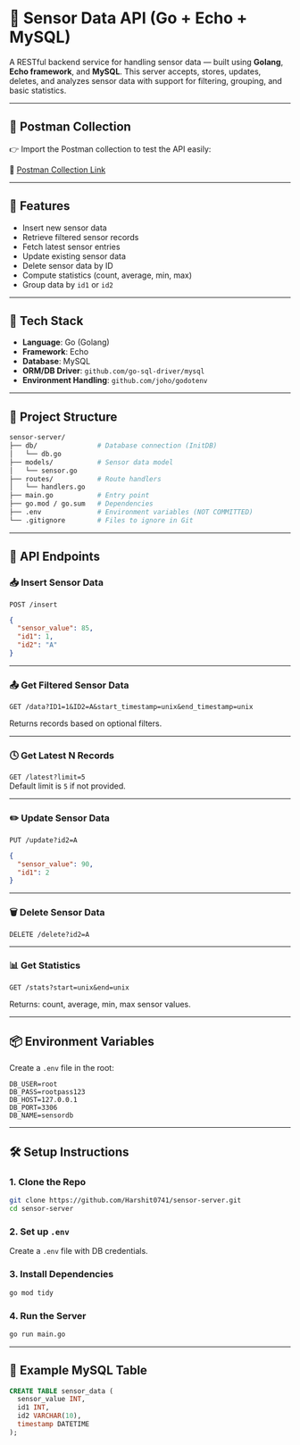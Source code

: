 
# 📡 Sensor Data API (Go + Echo + MySQL)

A RESTful backend service for handling sensor data — built using **Golang**, **Echo framework**, and **MySQL**. This server accepts, stores, updates, deletes, and analyzes sensor data with support for filtering, grouping, and basic statistics.

---

## 🧪 Postman Collection
👉 Import the Postman collection to test the API easily:

📎 [Postman Collection Link](https://harshit-6003987.postman.co/workspace/harshit's-Workspace~bb3b2062-7320-454a-8fde-febd3854d040/collection/43825972-a3649ef1-5cd6-455c-9ae9-8c934ad90d58?action=share&creator=43825972)

---

## 🚀 Features

- Insert new sensor data
- Retrieve filtered sensor records
- Fetch latest sensor entries
- Update existing sensor data
- Delete sensor data by ID
- Compute statistics (count, average, min, max)
- Group data by `id1` or `id2`

---

## 🧰 Tech Stack

- **Language**: Go (Golang)
- **Framework**: Echo
- **Database**: MySQL
- **ORM/DB Driver**: `github.com/go-sql-driver/mysql`
- **Environment Handling**: `github.com/joho/godotenv`

---

## 📁 Project Structure

```bash
sensor-server/
├── db/               # Database connection (InitDB)
│   └── db.go
├── models/           # Sensor data model
│   └── sensor.go
├── routes/           # Route handlers
│   └── handlers.go
├── main.go           # Entry point
├── go.mod / go.sum   # Dependencies
├── .env              # Environment variables (NOT COMMITTED)
└── .gitignore        # Files to ignore in Git
```

---

## 🧪 API Endpoints

### 📥 Insert Sensor Data

`POST /insert`

```json
{
  "sensor_value": 85,
  "id1": 1,
  "id2": "A"
}
```

---

### 📤 Get Filtered Sensor Data

`GET /data?ID1=1&ID2=A&start_timestamp=unix&end_timestamp=unix`

Returns records based on optional filters.

---

### 🕓 Get Latest N Records

`GET /latest?limit=5`  
Default limit is `5` if not provided.

---

### ✏️ Update Sensor Data

`PUT /update?id2=A`

```json
{
  "sensor_value": 90,
  "id1": 2
}
```

---

### 🗑️ Delete Sensor Data

`DELETE /delete?id2=A`

---

### 📊 Get Statistics

`GET /stats?start=unix&end=unix`

Returns: count, average, min, max sensor values.

---

## 📦 Environment Variables

Create a `.env` file in the root:

```env
DB_USER=root
DB_PASS=rootpass123
DB_HOST=127.0.0.1
DB_PORT=3306
DB_NAME=sensordb
```

---

## 🛠️ Setup Instructions

### 1. Clone the Repo

```bash
git clone https://github.com/Harshit0741/sensor-server.git
cd sensor-server
```

### 2. Set up `.env`

Create a `.env` file with DB credentials.

### 3. Install Dependencies

```bash
go mod tidy
```

### 4. Run the Server

```bash
go run main.go
```

---

## 📝 Example MySQL Table

```sql
CREATE TABLE sensor_data (
  sensor_value INT,
  id1 INT,
  id2 VARCHAR(10),
  timestamp DATETIME
);
```

